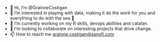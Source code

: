 - 👋 Hi, I’m @GrainneCostigan
- 👀 I’m interested in playing with data, making it do the work for you and everything to do with the sea 🌊
- 🌱 I’m currently working on my R skills, devops abilities and catalan. 
- 💞️ I’m looking to collaborate on interesting projects that drive change. 
- 📫 How to reach me grainne.costigan@sanofi.com

<!---
GrainneCostigan/GrainneCostigan is a ✨ special ✨ repository because its `README.md` (this file) appears on your GitHub profile.
You can click the Preview link to take a look at your changes.
--->
